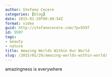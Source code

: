 ```yaml
---
author: Stefano Cecere
categories: [blog]
date: 2015-01-29T09:49:54Z
format: video
guid: http://stefanocecere.com/?p=5597
id: 5597
tags:
- beauty
- nature
title: Amazing Worlds Within Our World
slug: /2015/01/29/amazing-worlds-within-world/
---
```


amazingness is everywhere

<div class="jetpack-video-wrapper">
</div>
